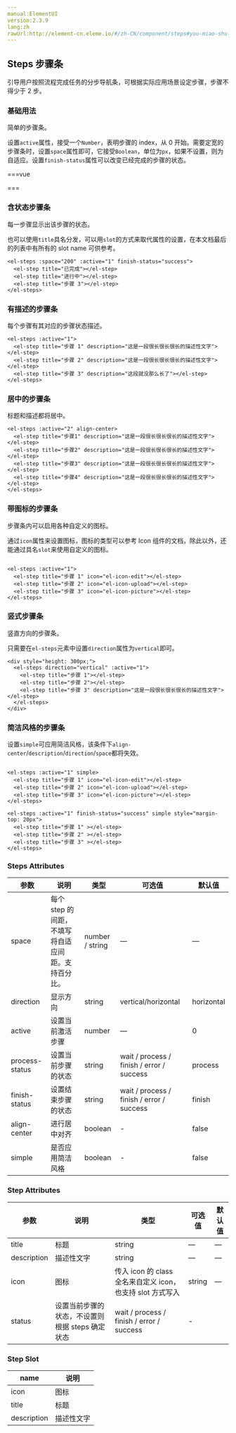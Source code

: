 ```yaml
---
manual:ElementUI
version:2.3.9
lang:zh
rawUrl:http://element-cn.eleme.io/#/zh-CN/component/steps#you-miao-shu-de-bu-zou-tiao
---
```



## Steps 步骤条<a name="steps-bu-zou-tiao"></a>


引导用户按照流程完成任务的分步导航条，可根据实际应用场景设定步骤，步骤不得少于 2 步。


### 基础用法<a name="ji-chu-yong-fa"></a>


简单的步骤条。



设置`active`属性，接受一个`Number`，表明步骤的 index，从 0 开始。需要定宽的步骤条时，设置`space`属性即可，它接受`Boolean`，单位为`px`，如果不设置，则为自适应。设置`finish-status`属性可以改变已经完成的步骤的状态。




===vue
<template><div>
<el-steps :active="active" finish-status="success">
  <el-step title="步骤 1"></el-step>
  <el-step title="步骤 2"></el-step>
  <el-step title="步骤 3"></el-step>
</el-steps>

<el-button style="margin-top: 12px;" @click="next">下一步</el-button>
</div></template>


<script>
module.exports =  {
    data() {
      return {
        active: 0
      };
    },

    methods: {
      next() {
        if (this.active++ > 2) this.active = 0;
      }
    }
  }
</script>


===






### 含状态步骤条<a name="han-zhuang-tai-bu-zou-tiao"></a>


每一步骤显示出该步骤的状态。



也可以使用`title`具名分发，可以用`slot`的方式来取代属性的设置，在本文档最后的列表中有所有的 slot name 可供参考。



```
<el-steps :space="200" :active="1" finish-status="success">
  <el-step title="已完成"></el-step>
  <el-step title="进行中"></el-step>
  <el-step title="步骤 3"></el-step>
</el-steps>

```




### 有描述的步骤条<a name="you-miao-shu-de-bu-zou-tiao"></a>


每个步骤有其对应的步骤状态描述。


```
<el-steps :active="1">
  <el-step title="步骤 1" description="这是一段很长很长很长的描述性文字"></el-step>
  <el-step title="步骤 2" description="这是一段很长很长很长的描述性文字"></el-step>
  <el-step title="步骤 3" description="这段就没那么长了"></el-step>
</el-steps>

```




### 居中的步骤条<a name="ju-zhong-de-bu-zou-tiao"></a>


标题和描述都将居中。


```
<el-steps :active="2" align-center>
  <el-step title="步骤1" description="这是一段很长很长很长的描述性文字"></el-step>
  <el-step title="步骤2" description="这是一段很长很长很长的描述性文字"></el-step>
  <el-step title="步骤3" description="这是一段很长很长很长的描述性文字"></el-step>
  <el-step title="步骤4" description="这是一段很长很长很长的描述性文字"></el-step>
</el-steps>

```




### 带图标的步骤条<a name="dai-tu-biao-de-bu-zou-tiao"></a>


步骤条内可以启用各种自定义的图标。



通过`icon`属性来设置图标，图标的类型可以参考 Icon 组件的文档，除此以外，还能通过具名`slot`来使用自定义的图标。



```

<el-steps :active="1">
  <el-step title="步骤 1" icon="el-icon-edit"></el-step>
  <el-step title="步骤 2" icon="el-icon-upload"></el-step>
  <el-step title="步骤 3" icon="el-icon-picture"></el-step>
</el-steps>

```




### 竖式步骤条<a name="shu-shi-bu-zou-tiao"></a>


竖直方向的步骤条。



只需要在`el-steps`元素中设置`direction`属性为`vertical`即可。



```
<div style="height: 300px;">
  <el-steps direction="vertical" :active="1">
    <el-step title="步骤 1"></el-step>
    <el-step title="步骤 2"></el-step>
    <el-step title="步骤 3" description="这是一段很长很长很长的描述性文字"></el-step>
  </el-steps>
</div>

```




### 简洁风格的步骤条<a name="jian-ji-feng-ge-de-bu-zou-tiao"></a>


设置`simple`可应用简洁风格，该条件下`align-center`/`description`/`direction`/`space`都将失效。


```

<el-steps :active="1" simple>
  <el-step title="步骤 1" icon="el-icon-edit"></el-step>
  <el-step title="步骤 2" icon="el-icon-upload"></el-step>
  <el-step title="步骤 3" icon="el-icon-picture"></el-step>
</el-steps>

<el-steps :active="1" finish-status="success" simple style="margin-top: 20px">
  <el-step title="步骤 1" ></el-step>
  <el-step title="步骤 2" ></el-step>
  <el-step title="步骤 3" ></el-step>
</el-steps>

```




### Steps Attributes<a name="steps-attributes"></a>
参数 | 说明 | 类型 | 可选值 | 默认值 
 ---  |  ---  |  ---  |  ---  |  ---  | 
space | 每个 step 的间距，不填写将自适应间距。支持百分比。 | number / string | — | — 
direction | 显示方向 | string | vertical/horizontal | horizontal 
active | 设置当前激活步骤 | number | — | 0 
process-status | 设置当前步骤的状态 | string | wait / process / finish / error / success | process 
finish-status | 设置结束步骤的状态 | string | wait / process / finish / error / success | finish 
align-center | 进行居中对齐 | boolean | - | false 
simple | 是否应用简洁风格 | boolean | - | false 


### Step Attributes<a name="step-attributes"></a>
参数 | 说明 | 类型 | 可选值 | 默认值 
 ---  |  ---  |  ---  |  ---  |  ---  | 
title | 标题 | string | — | — 
description | 描述性文字 | string | — | — 
icon | 图标 | 传入 icon 的 class 全名来自定义 icon，也支持 slot 方式写入 | string | — 
status | 设置当前步骤的状态，不设置则根据 steps 确定状态 | wait / process / finish / error / success | - |  


### Step Slot<a name="step-slot"></a>
name | 说明 
 ---  |  ---  | 
icon | 图标 
title | 标题 
description | 描述性文字 

